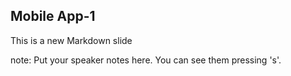 ##  Mobile App-1

This is a new Markdown slide

note:
    Put your speaker notes here.
    You can see them pressing 's'.
